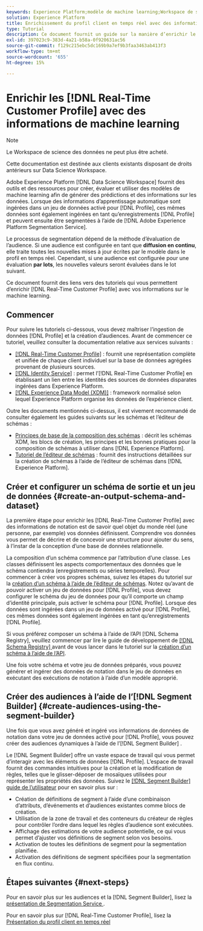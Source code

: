 ```yaml
---
keywords: Experience Platform;modèle de machine learning;Workspace de science des données;Profil client en temps réel;rubriques populaires;informations de machine learning
solution: Experience Platform
title: Enrichissement du profil client en temps réel avec des informations de machine learning
type: Tutorial
description: Ce document fournit un guide sur la manière d’enrichir le profil client en temps réel avec des informations sur le machine learning.
exl-id: 397023c9-383d-4a21-b58a-0f920631ac56
source-git-commit: f129c215ebc5dc169b9a7ef9b3faa3463ab413f3
workflow-type: tm+mt
source-wordcount: '655'
ht-degree: 15%

---
```


# Enrichir les [!DNL Real-Time Customer Profile] avec des informations de machine learning

>[!NOTE]
>
>Le Workspace de science des données ne peut plus être acheté.
>
>Cette documentation est destinée aux clients existants disposant de droits antérieurs sur Data Science Workspace.

Adobe Experience Platform [!DNL Data Science Workspace] fournit des outils et des ressources pour créer, évaluer et utiliser des modèles de machine learning afin de générer des prédictions et des informations sur les données. Lorsque des informations d’apprentissage automatique sont ingérées dans un jeu de données activé pour [!DNL Profile], ces mêmes données sont également ingérées en tant qu’enregistrements [!DNL Profile] et peuvent ensuite être segmentées à l’aide de [!DNL Adobe Experience Platform Segmentation Service].

Le processus de segmentation dépend de la méthode d’évaluation de l’audience. Si une audience est configurée en tant que **diffusion en continu**, elle traite toutes les nouvelles mises à jour écrites par le modèle dans le profil en temps réel. Cependant, si une audience est configurée pour une évaluation **par lots**, les nouvelles valeurs seront évaluées dans le lot suivant.

Ce document fournit des liens vers des tutoriels qui vous permettent d’enrichir [!DNL Real-Time Customer Profile] avec vos informations sur le machine learning.

## Commencer

Pour suivre les tutoriels ci-dessous, vous devez maîtriser l’ingestion de données [!DNL Profile] et la création d’audiences. Avant de commencer ce tutoriel, veuillez consulter la documentation relative aux services suivants :

- [[!DNL Real-Time Customer Profile]](../../profile/home.md) : fournit une représentation complète et unifiée de chaque client individuel sur la base de données agrégées provenant de plusieurs sources.
- [[!DNL Identity Service]](../../identity-service/home.md) : permet l’[!DNL Real-Time Customer Profile] en établissant un lien entre les identités des sources de données disparates ingérées dans Experience Platform.
- [[!DNL Experience Data Model (XDM)]](../../xdm/home.md) : framework normalisé selon lequel Experience Platform organise les données de l’expérience client.

Outre les documents mentionnés ci-dessus, il est vivement recommandé de consulter également les guides suivants sur les schémas et l’éditeur de schémas :

- [Principes de base de la composition des schémas](../../xdm/schema/composition.md) : décrit les schémas XDM, les blocs de création, les principes et les bonnes pratiques pour la composition de schémas à utiliser dans [!DNL Experience Platform].
- [Tutoriel de l’éditeur de schémas](../../xdm/tutorials/create-schema-ui.md) : fournit des instructions détaillées sur la création de schémas à l’aide de l’éditeur de schémas dans [!DNL Experience Platform].

## Créer et configurer un schéma de sortie et un jeu de données {#create-an-output-schema-and-dataset}

La première étape pour enrichir les [!DNL Real-Time Customer Profile] avec des informations de notation est de savoir quel objet du monde réel (une personne, par exemple) vos données définissent. Comprendre vos données vous permet de décrire et de concevoir une structure pour ajouter du sens, à l’instar de la conception d’une base de données relationnelle.

La composition d’un schéma commence par l’attribution d’une classe. Les classes définissent les aspects comportementaux des données que le schéma contiendra (enregistrements ou séries temporelles). Pour commencer à créer vos propres schémas, suivez les étapes du tutoriel sur la [création d’un schéma à l’aide de l’éditeur de schémas](../../xdm/tutorials/create-schema-ui.md). Notez qu’avant de pouvoir activer un jeu de données pour [!DNL Profile], vous devez configurer le schéma du jeu de données pour qu’il comporte un champ d’identité principale, puis activer le schéma pour [!DNL Profile]. Lorsque des données sont ingérées dans un jeu de données activé pour [!DNL Profile], ces mêmes données sont également ingérées en tant qu’enregistrements [!DNL Profile].

Si vous préférez composer un schéma à l’aide de l’API [!DNL Schema Registry], veuillez commencer par lire le guide de développement de [[!DNL Schema Registry] ](../../xdm/api/getting-started.md) avant de vous lancer dans le tutoriel sur la [création d’un schéma à l’aide de l’API](../../xdm/tutorials/create-schema-api.md).

Une fois votre schéma et votre jeu de données préparés, vous pouvez générer et ingérer des données de notation dans le jeu de données en exécutant des exécutions de notation à l’aide d’un modèle approprié.

## Créer des audiences à l’aide de l’[!DNL Segment Builder] {#create-audiences-using-the-segment-builder}

Une fois que vous avez généré et ingéré vos informations de données de notation dans votre jeu de données activé pour [!DNL Profile], vous pouvez créer des audiences dynamiques à l’aide de l’[!DNL Segment Builder] .

Le [!DNL Segment Builder] offre un vaste espace de travail qui vous permet d’interagir avec les éléments de données [!DNL Profile]. L’espace de travail fournit des commandes intuitives pour la création et la modification de règles, telles que le glisser-déposer de mosaïques utilisées pour représenter les propriétés des données. Suivez le [[!DNL Segment Builder] guide de l’utilisateur](../../segmentation/ui/segment-builder.md) pour en savoir plus sur :

- Création de définitions de segment à l’aide d’une combinaison d’attributs, d’événements et d’audiences existantes comme blocs de création.
- Utilisation de la zone de travail et des conteneurs du créateur de règles pour contrôler l’ordre dans lequel les règles d’audience sont exécutées.
- Affichage des estimations de votre audience potentielle, ce qui vous permet d’ajuster vos définitions de segment selon vos besoins.
- Activation de toutes les définitions de segment pour la segmentation planifiée.
- Activation des définitions de segment spécifiées pour la segmentation en flux continu.

## Étapes suivantes {#next-steps}

Pour en savoir plus sur les audiences et la [!DNL Segment Builder], lisez la [ présentation de Segmentation Service ](../../segmentation/home.md).

Pour en savoir plus sur [!DNL Real-Time Customer Profile], lisez la [ Présentation du profil client en temps réel ](../../profile/home.md)
